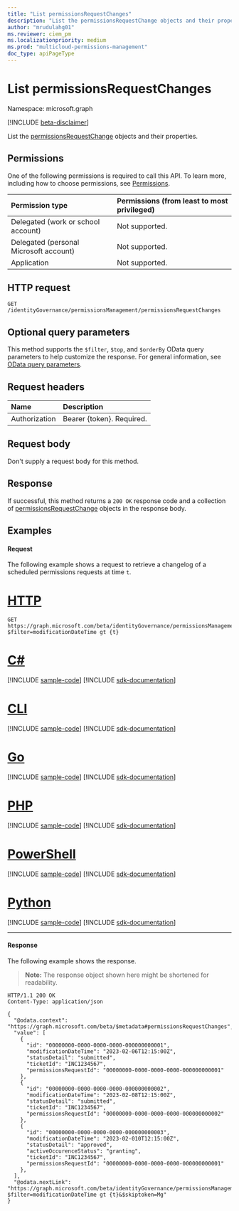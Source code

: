```yaml
---
title: "List permissionsRequestChanges"
description: "List the permissionsRequestChange objects and their properties."
author: "mrudulahg01"
ms.reviewer: ciem_pm
ms.localizationpriority: medium
ms.prod: "multicloud-permissions-management"
doc_type: apiPageType
---
```


# List permissionsRequestChanges
Namespace: microsoft.graph

[!INCLUDE [beta-disclaimer](../../includes/beta-disclaimer.md)]

List the [permissionsRequestChange](../resources/permissionsrequestchange.md) objects and their properties.

## Permissions
One of the following permissions is required to call this API. To learn more, including how to choose permissions, see [Permissions](/graph/permissions-reference).

|Permission type|Permissions (from least to most privileged)|
|:---|:---|
|Delegated (work or school account)|Not supported.|
|Delegated (personal Microsoft account)|Not supported.|
|Application|Not supported.|

<!--
[!INCLUDE [epm-rbac-servicenow-apis-read](../includes/rbac-for-apis/epm-rbac-servicenow-apis-read.md)]
-->

## HTTP request

<!-- {
  "blockType": "ignored"
}
-->
``` http
GET /identityGovernance/permissionsManagement/permissionsRequestChanges
```

## Optional query parameters
This method supports the `$filter`, `$top`, and `$orderBy` OData query parameters to help customize the response. For general information, see [OData query parameters](/graph/query-parameters).

## Request headers
|Name|Description|
|:---|:---|
|Authorization|Bearer {token}. Required.|

## Request body
Don't supply a request body for this method.

## Response

If successful, this method returns a `200 OK` response code and a collection of [permissionsRequestChange](../resources/permissionsrequestchange.md) objects in the response body.

## Examples

#### Request
The following example shows a request to retrieve a changelog of a scheduled permissions requests at time `t`.
# [HTTP](#tab/http)
<!-- {
  "blockType": "request",
  "name": "list_permissionsrequestchange"
}
-->
``` http
GET https://graph.microsoft.com/beta/identityGovernance/permissionsManagement/permissionsRequestChanges?$filter=modificationDateTime gt {t}
```

# [C#](#tab/csharp)
[!INCLUDE [sample-code](../includes/snippets/csharp/list-permissionsrequestchange-csharp-snippets.md)]
[!INCLUDE [sdk-documentation](../includes/snippets/snippets-sdk-documentation-link.md)]

# [CLI](#tab/cli)
[!INCLUDE [sample-code](../includes/snippets/cli/list-permissionsrequestchange-cli-snippets.md)]
[!INCLUDE [sdk-documentation](../includes/snippets/snippets-sdk-documentation-link.md)]

# [Go](#tab/go)
[!INCLUDE [sample-code](../includes/snippets/go/list-permissionsrequestchange-go-snippets.md)]
[!INCLUDE [sdk-documentation](../includes/snippets/snippets-sdk-documentation-link.md)]

# [PHP](#tab/php)
[!INCLUDE [sample-code](../includes/snippets/php/list-permissionsrequestchange-php-snippets.md)]
[!INCLUDE [sdk-documentation](../includes/snippets/snippets-sdk-documentation-link.md)]

# [PowerShell](#tab/powershell)
[!INCLUDE [sample-code](../includes/snippets/powershell/list-permissionsrequestchange-powershell-snippets.md)]
[!INCLUDE [sdk-documentation](../includes/snippets/snippets-sdk-documentation-link.md)]

# [Python](#tab/python)
[!INCLUDE [sample-code](../includes/snippets/python/list-permissionsrequestchange-python-snippets.md)]
[!INCLUDE [sdk-documentation](../includes/snippets/snippets-sdk-documentation-link.md)]

---


#### Response
The following example shows the response.
>**Note:** The response object shown here might be shortened for readability.
<!-- {
  "blockType": "response",
  "truncated": true,
  "@odata.type": "Collection(microsoft.graph.permissionsRequestChange)"
}
-->
``` http
HTTP/1.1 200 OK
Content-Type: application/json

{
  "@odata.context": "https://graph.microsoft.com/beta/$metadata#permissionsRequestChanges",
  "value": [
    {
      "id": "00000000-0000-0000-0000-000000000001",
      "modificationDateTime": "2023-02-06T12:15:00Z",
      "statusDetail": "submitted",
      "ticketId": "INC1234567",
      "permissionsRequestId": "00000000-0000-0000-0000-000000000001"
    },
    {
      "id": "00000000-0000-0000-0000-000000000002",
      "modificationDateTime": "2023-02-08T12:15:00Z",
      "statusDetail": "submitted",
      "ticketId": "INC1234567",
      "permissionsRequestId": "00000000-0000-0000-0000-000000000002"
    },
    {
      "id": "00000000-0000-0000-0000-000000000003",
      "modificationDateTime": "2023-02-010T12:15:00Z",
      "statusDetail": "approved",
      "activeOccurenceStatus": "granting",
      "ticketId": "INC1234567",
      "permissionsRequestId": "00000000-0000-0000-0000-000000000001"
    },
  ],
  "@odata.nextLink": "https://graph.microsoft.com/beta/identityGovernance/permissionsManagement/permissionsRequestChanges?$filter=modificationDateTime gt {t}&$skiptoken=Mg"
}
```

